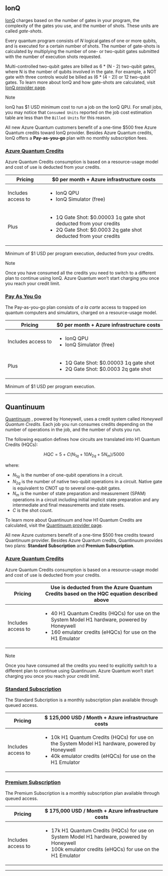 ## IonQ 

[IonQ](https://ionq.com/) charges based on the number of gates in your program, the complexity of the gates you use, and the number of shots. These units are called *gate-shots*.

Every quantum program consists of $N$ logical gates of one or more qubits, and is executed for a certain number of shots. The number of gate-shots is calculated by 
multiplying the number of one- or two-qubit gates submitted with the number of execution shots requested. 

Multi-controlled two-qubit gates are billed as 6 * (N - 2) two-qubit gates, where N is the number of qubits involved in the gate. For example, a NOT gate with three controls would be billed as (6 * (4 - 2)) or 12 two-qubit gates. To learn more about IonQ and how gate-shots are calculated, visit [IonQ provider page](xref:microsoft.quantum.providers.ionq).

> [!NOTE]
> IonQ has $1 USD minimum cost to run a job on the IonQ QPU. For small jobs, you may notice that `Consumed Units` reported on the job cost estimation table are less than the `Billed Units` for this reason.

All new Azure Quantum customers benefit of a one-time $500 free Azure Quantum credits toward IonQ provider. Besides Azure Quantum credits, IonQ offers a **Pay-as-you-go** plan with no monthly subscription fees. 

### [Azure Quantum Credits](#tab/tabid-AQcredits)

Azure Quantum Credits consumption is based on a resource-usage model and cost of use is deducted from your credits. 

|Pricing | $0 per month + Azure infrastructure costs |
|---|---|  
|Includes access to | <ul><li>IonQ QPU</li><li>IonQ Simulator (free)</li></ul>|
|Plus |<ul><li>1Q Gate Shot: $0.00003 1q gate shot deducted from your credits</li><li>2Q Gate Shot: $0.0003 2q gate shot deducted from your credits</li></ul>|

Minimum of $1 USD per program execution, deducted from your credits. 

> [!NOTE]
> Once you have consumed all the credits you need to switch to a different plan to continue using IonQ. Azure Quantum won’t start charging you once you reach your credit limit. 
 
### [Pay As You Go](#tab/tabid-paygo)

The Pay-as-you-go plan consists of *a la carte* access to trapped ion quantum computers and simulators, charged on a resource-usage model.  

|Pricing | $0 per month + Azure infrastructure costs |
|---|---|  
|Includes access to | <ul><li>IonQ QPU</li><li>IonQ Simulator (free)</li></ul>|
|Plus |<ul><li>1Q Gate Shot: $0.00003 1q gate shot</li><li>2Q Gate Shot: $0.0003 2q gate shot</li></ul>|

Minimum of $1 USD per program execution.  

***


## Quantinuum 

[Quantinuum](https://www.quantinuum.com/) , powered by Honeywell, uses a credit system called *Honeywell Quantum Credits*. Each job you run consumes credits depending on the number of operations in the job, and the number of shots you run.

The following equation defines how circuits are translated into H1 Quantum Credits (HQCs):

$$
HQC = 5 + C(N_{1q} + 10 N_{2q} + 5 N_m)/5000
$$

where:

- $N_{1q}$ is the number of one-qubit operations in a circuit.
- $N_{2q}$ is the number of native two-qubit operations in a circuit. Native gate is equivalent to CNOT up to several one-qubit gates.
- $N_{m}$ is the number of state preparation and measurement (SPAM) operations in a circuit including initial implicit state preparation and any intermediate and final measurements and state resets.
- $C$ is the shot count.

To learn more about Quantinuum and how H1 Quantum Credits are calculated, visit the [Quantinuum provider page](xref:microsoft.quantum.providers.honeywell).

All new Azure customers benefit of a one-time $500 free credits toward Quantinuum provider. Besides Azure Quantum credits, Quantinuum provides two plans: **Standard Subscription** and **Premium Subscription**. 

### [Azure Quantum Credits](#tab/tabid-AQcreditsQ)

Azure Quantum Credits consumption is based on a resource-usage model and cost of use is deducted from your credits. 

|Pricing | Use is deducted from the Azure Quantum Credits based on the HQC equation described above |
|---|---|  
|Includes access to | <ul><li>40 H1 Quantum Credits (HQCs) for use on the System Model H1 hardware, powered by Honeywell</li><li>160 emulator credits (eHQCs) for use on the H1 Emulator</li></ul>|

> [!NOTE]
> Once you have consumed all the credits you need to explicitly switch to a different plan to continue using Quantinuum. Azure Quantum won’t start charging you once you reach your credit limit. 

### [Standard Subscription](#tab/tabid-standard)

The Standard Subcription is a monthly subscription plan available through queued access. 

|Pricing| $ 125,000 USD / Month + Azure infrastructure costs |
|---|---|
|Includes access to | <ul><li>10k H1 Quantum Credits (HQCs) for use on the System Model H1 hardware, powered by Honeywell</li><li>40k emulator credits (eHQCs) for use on the H1 Emulator</li></ul>|

### [Premium Subscription](#tab/tabid-premium)
 
The Premium Subscription is a monthly subscription plan available through queued access.

| Pricing |$ 175,000 USD / Month + Azure infrastructure costs |
|---|---| 
|Includes access to | <ul><li>17k H1 Quantum Credits (HQCs) for use on System Model H1 hardware, powered by Honeywell</li><li>100k emulator credits (eHQCs) for use on the H1 Emulator</li></ul>|
***


